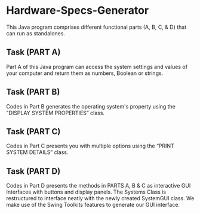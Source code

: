 # Hardware-Specs-Generator
This Java program comprises different functional parts (A, B, C, & D) that can run as standalones.

## Task (PART A)

Part A of this Java program can access the system settings and values of your computer and return them as numbers, Boolean or strings.

## Task (PART B)

Codes in Part B generates the operating system's property using the "DISPLAY SYSTEM PROPERTIES” class.

## Task (PART C)

Codes in Part C presents you with multiple options using the “PRINT SYSTEM DETAILS” class.

## Task (PART D)

Codes in Part D presents the methods in PARTS A, B & C as interactive GUI Interfaces with buttons and display panels.
The Systems Class is restructured to interface neatly with the newly created SystemGUI class.
We make use of the Swing Toolkits features to generate our GUI interface.
